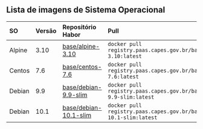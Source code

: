 ## Lista de imagens de Sistema Operacional


| SO     | Versão | Repositório Habor                                                                                                  | Pull                                                                      | Repositório Git                                                                     |
|:-------|:-------|:-------------------------------------------------------------------------------------------------------------------|:--------------------------------------------------------------------------|:------------------------------------------------------------------------------------|
| Alpine | 3.10   | [base/alpine-3.10](https://harbor.paas.capes.gov.br/harbor/projects/4/repositories/base%2Falpine-3.10)           | ```docker pull registry.paas.capes.gov.br/base/alpine-3.10:latest```      | [cgs/DEVOPS/Images/os/alpine](https://xpto.com/cgs/DEVOPS/Images/os/alpine) |
| Centos | 7.6    | [base/centos-7.6](https://harbor.paas.capes.gov.br/harbor/projects/4/repositories/base%2Fcentos-7.6)             | ```docker pull registry.paas.capes.gov.br/base/centos-7.6:latest```       | [cgs/DEVOPS/Images/os/centos](https://xpto.com/cgs/DEVOPS/Images/os/centos) |
| Debian | 9.9    | [base/debian-9.9-slim](https://harbor.paas.capes.gov.br/harbor/projects/4/repositories/base%2Fdebian-9.9-slim)   | ```docker pull registry.paas.capes.gov.br/base/debian-9.9-slim:latest```  | [cgs/DEVOPS/Images/os/debian](https://xpto.com/cgs/DEVOPS/Images/os/debian) |
| Debian | 10.1   | [base/debian-10.1-slim](https://harbor.paas.capes.gov.br/harbor/projects/4/repositories/base%2Fdebian-10.1-slim) | ```docker pull registry.paas.capes.gov.br/base/debian-10.1-slim:latest``` | [cgs/DEVOPS/Images/os/debian](https://xpto.com/cgs/DEVOPS/Images/os/debian) |
